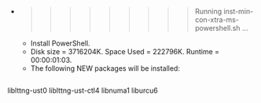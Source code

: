 * >>>>>>>>> Running inst-min-con-xtra-ms-powershell.sh ...
  * Install PowerShell.
  * Disk size = 3716204K. Space Used = 222796K. Runtime = 00:00:01:03.
  * The following NEW packages will be installed:
  ```bash
liblttng-ust0 liblttng-ust-ctl4 libnuma1 liburcu6
  ```
